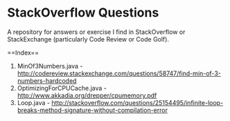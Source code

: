 StackOverflow Questions
==================

A repository for answers or exercise I find in StackOverflow or StackExchange (particularly Code Review or Code Golf).

==Index==
1. MinOf3Numbers.java - http://codereview.stackexchange.com/questions/58747/find-min-of-3-numbers-hardcoded
2. OptimizingForCPUCache.java - http://www.akkadia.org/drepper/cpumemory.pdf
3. Loop.java - http://stackoverflow.com/questions/25154495/infinite-loop-breaks-method-signature-without-compilation-error
